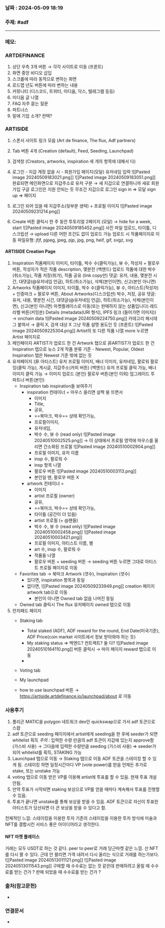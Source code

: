 
### 날짜 : 2024-05-09 18:19

### 주제: #adf 

---
### 메모: 
### ARTDEFINANCE 
1. 상단 우측 3개 버튼 $\rightarrow$ 각각 사이트로 이동 (프론트) 
2. 화면 중앙 비디오 삽입
3. 스크롤에 따라 동적으로 변하는 화면 
4. 로드맵 년도 버튼에 따라 변하는 내용
5. 커뮤니티 (디스코드, 트위터, 미디움, 닥스, 텔레그램 등등)
6. 미디움 글 나열
7. FAQ 자주 묻는 질문 
8. 파트너스
9. 밑에 기업 소개? 컨택? 

### ARTISIDE 
1. 스폰서 사이트 링크 모음
	(Art de finance, The flux, Adf partners)
2. Tab 버튼 4개 
	(Creation (default), Feed, Seeding, Launchpad)
3. 검색창 
	(Creators, artworks, inspiration 세 개의 항목에 대해서 다)
4. 로그인 - 지갑
	계정 없을 시 - 회원가입 페이지(모달)
	유저네임 입력 ![[Pasted image 20240509183021.png]]
	![[Pasted image 20240509183051.png]]
	완료되면 메인화면으로
	지갑주소로 유저 구분 $\rightarrow$ 새 지갑으로 연결하니까 새로 회원가입
	구글 로그인은 지원 안되는 듯
	무조건 지갑으로 로그인
	sign in => 모달
	sign up => 페이지
5. 로그인 되어 있을 때
	지갑주소(뒷부분 생략) + 프로필 이미지
	![[Pasted image 20240509231214.png]]
	
6. Create 버튼 클릭시
	 한 주 동안 투토리얼 2페이지 (모달) $\rightarrow$ hide for a week, start
	 ![[Pasted image 20240509185452.png]]
	 사진 파일 업로드, 타이틀, 디스크립션 $\rightarrow$ upload
	 다른 어떤 조건도 없이 업로드 가능
	 업로드 시 작품페이지로 이동
	 파일유형: jfjf, pjpeg, jpeg, pjp, jpg, png, heif, gif, svgz, svg
	

#### ARTISIDE Creation Page
1. Inspiration 작품페이지 
	이미지, 타이틀, 박수 수(클릭가능), 뷰 수, 작성자 + 팔로우 버튼, 작성자가 적은 작품 description, 몇분전 (백엔드)
	업로드	작품에 대한 박수(취소가능), 작품 저장(취가), 작품 공유 (link copy만)
	댓글: 유저, 내용, 몇분전 시간, 대댓글(@유저네임 언급), 하트(취소가능), 
	삭제(본인이면), 신고(본인 아니면)
2. Artworks 작품페이지
	이미지, 타이틀, 박수 수(클릭가능), 뷰 수, 아티스트(작성자) + 인증마크 + 팔로우 버튼, About Artworks(디스크립션)
	박수, 저장, 공유
	댓글: 유저, 내용, 몇분전 시간, 대댓글(@유저네임 언급), 하트(취소가능), 
	삭제(본인이면), 신고(본인 아니면)
	마켓플레이스로 이동(또는 판매하지 않는 상품입니다)
	레드라벨 버튼(커밍쑨)
	Details (metadata(URI 형식), IPFS 링크 (들어가면 이미지))  $\rightarrow$ onchain data
	![[Pasted image 20240509224750.png]]
	카테고리
	해시태그 붙여서 $\rightarrow$ 클릭 X, 검색 대상 X
	그냥 작품 설명 용도인 듯 (프론트)
	![[Pasted image 20240509225304.png]]
	Artist의 또 다른 작품 나열 
	more 누르면 Artist 페이지로
3. 메인페이지
	ARTIST가 업로드 한 건 Artwork 탭으로
	非ARTIST가 업로드 한 건 Inspiration 탭으로
	뉴스 2개 
	작품 분류 기준 - Newest, Popular, Oldest
	Inspiration 탭은 Newest 기준 밖에 없는 듯
4. 유저페이지 (非 아티스트)
	유저 프로필 이미지, 배너 이미지, 유저네임, 팔로워 팔로잉(클릭 가능), 게시글, 지갑주소(카피 버튼) (백엔드)
	유저 프로필 클릭 가능, 배너 이미지 클릭 가능 $\rightarrow$ 이미지 업로드 (본인)
	팔로우 버튼(본인 이외) 업그레이드 투 파트너 버튼(본인) 
	- Inspiration tab
		inspiration들 보여주기
		- inspiration 컨테이너 = 마우스 올리면 살짝 붕 뜨면서 
			- 이미지
			- Title, 
			- 공유, 
			- ==북마크, 박수== 상태 확인가능, 
			- 프로필이미지, 
			- 유저네임, 
			- 박수 수, 뷰 수 (read only)
		  ![[Pasted image 20240510002525.png]]
		 $\rightarrow$ 이 상태에서 프로필 영역에 마우스를 올리면 간소화된 프로필
		 ![[Pasted image 20240510002904.png]]
			 - 프로필 이미지, 유저 이름
			 - insp 수, 팔로워 수
			 - insp 항목 나열
			 - 팔로우 버튼
		 ![[Pasted image 20240510003113.png]]
			 - 본인일 땐, 팔로우 버튼 X
		 - artwork 컨테이너 = 
			 - 이미지
			 - artist 프로필 (owner)
			 - 공유, 
			 - ==북마크, 박수== 상태 확인가능, 
			 - 타이틀 (공간이 더 있음)
			 - artist 프로필 (+ @핸들)
			- 박수 수, 뷰 수 (read only)
		 ![[Pasted image 20240510002458.png]]
		  ![[Pasted image 20240510003421.png]]
			- 프로필 이미지, 아티스트 이름, 별
			- art 수, insp 수, 팔로워 수
			- 작품들 나열
			- 팔로우 버튼 + seeding 버튼
				$\rightarrow$ seeding 버튼 누르면 그대로 아티스트 프로필 페이지로 이동
	- Favorites tab $\rightarrow$ 북마크
		Artwork (갯수), Inspiration (갯수)
		- 있다면, inspiration 항목과 동일
		- 없다면, 
		  ![[Pasted image 20240509233949.png]]
		  creation 페이지 artwork tab으로 이동
		  - 본인이 아니면 
		    Owned tab 없음 나머진 동일
	- Owned tab
	  클릭시 The flux 유저페이지 owned 탭으로 이동
5. 런치패드 페이지
	- Staking tab
		- Total staked (ADF), ADF reward for the round, End Date(미국기준), ADF Price(coin market 사이트에서 정보 받아와야 하는 듯)
		- My staking status => 백엔드? 컨트랙트? 둘 다?
			![[Pasted image 20240510164110.png]]
			버튼 클릭시 $\rightarrow$ 마이 페이지 reward 탭으로 이동
		- 
	- Voting tab
		
	- My launchpad
	- how to use launchpad 버튼 $\rightarrow$ https://artiside.artdefinance.io/launchpad/about 로 이동


### 사용후기
1. 폴리곤 MATIC을 polygon 네트워크 dex인 quickswap으로 가서 adf 토큰으로 스왑
2. adf 토큰으로 seeding 페이지에서 artist에게 seeding을 한 후에 seeder가 되면 whitelist 획득
   *주의* : 입력한 수량 만큼의 adf 토큰이 지갑에 있는지 approve함 (가스비 사용) $\rightarrow$ 그다음에 입력한 수량만큼 seeding (가스비 사용)
   => seeder가 되어 whitelist를 획득, STAKING 가능
3. Launchpad 탭으로 이동 $\rightarrow$ Staking 탭으로 이동
   ADF 토큰을 스테이킹 할 수 있게 됨. 스테이킹 하면 일정시간마다 VP (vote power)를 받음
   언제든 추가로 stake, 또는 unstake 가능
4. voting 탭으로 이동
   받은 VP를 이용해 artist에 투표를 할 수 있음.
   현재 투표 개설 안됨.
5. 만약 투표가 시작되면 staking 보상으로 VP를 얻을 때마다 계속해서 투표를 진행할 수 있음. 
6. 투표가 끝나면 unstake를 통해 보상을 받을 수 있음. ADF 토큰으로
   자신이 투표한 아티스트가 당선되면 더 큰 보상을 받을 수 있다고 함.

전체적인 느낌: 
스테이킹을 이용한 투자
기존의 스테이킹을 이용한 투자 방식에 미술과 NFT를 결합시킨 서비스
좋은 아이디어라고 생각한다.

#### NFT 마켓 플레이스
거래는 모두 USDT로 하는 것 같다.
peer to peer로 거래
당근마켓 같은 느낌. 
산 NFT를 다시 팔 수 있다. 근데 안 팔리면 가격 내려서 다시 올리는 식으로 거래를 하는가보다.
![[Pasted image 20240513011121.png]]
![[Pasted image 20240513011543.png]]
구매할 때 수수료는 없는 것 같은데
판매하려고 올릴 때 수수료를 받는 건가 ?
판매 되었을 때 수수료를 받는 건가 ?
### 출처(참고문헌)
-

### 연결문서
-